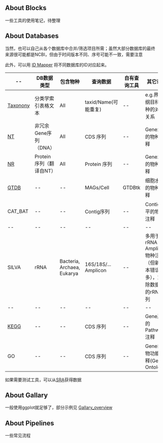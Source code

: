 


## About Blocks
一些工具的使用笔记，待整理

## About Databases

当然，也可以自己从各个数据库中合并/筛选项目所需；虽然大部分数据库的最终来源很可能都是NCBI，但由于时间版本不同、序号可能不一致，需要注意

此外，可以用 [ID Mapper](./Databases/ID.md) 将不同数据库的ID对应起来。



| -- | DB数据类型 | 包含物种 | 查询数据 | 自有查询工具 | 其它说明 |
| -- | -- | -- | -- | -- | -- |
| [Taxonony](./Databases/Taxonony.md) | 分类学索引表格文本 | All | taxid/Name(可能重复) | -- | e.g.界门纲目科属种的对应关系 |
| [NT](./Databases/NT_NR.md) | 非冗余 Gene序列（DNA） | All | CDS 序列 | -- | Gene水平的物种注释 |
| [NR](./Databases/NT_NR.md) | Protein序列（翻译自NT） | All | Protein 序列 | -- | Gene水平的物种注释 |
| [GTDB](./Databases/GTDB.md) | -- | -- | MAGs/Cell | GTDBtk | 细胞水平的物种注释 |
| CAT_BAT | -- | -- | Contig序列 | -- | Contig水平的物种注释 |
| -- | -- | -- | -- | -- | -- |
| SILVA | rRNA | Bacteria, Archaea, Eukarya | 16S/18S/... Amplicon | -- | 多用于rRNA Amplicon物种注释（但新版本错误很多），或去除数据中的rRNA序列 |
| -- | -- | -- | -- | -- | -- |
| [KEGG](./Databases/KEGG.md) | -- | -- | CDS 序列 | -- | Gene所属的Pathway注释 |
| GO | -- | -- | CDS 序列 | -- | Gene的生物功能注释(Gene Ontology) |



如果需要测试工具，可以从[SRA](./Databases/SRA.md)获得数据



## About Gallary
一般使用ggplot就足够了，部分示例见 [Gallary_overview](./Gallary/Gallary_overview.md)

## About Pipelines
一些常见流程

